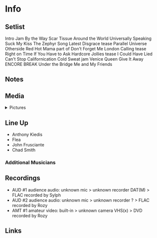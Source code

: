 # Info

## Setlist

Intro Jam
By the Way
Scar Tissue
Around the World
Universally Speaking
Suck My Kiss
The Zephyr Song
Latest Disgrace tease
Parallel Universe
Otherside
Red Hot Mama part of
Don't Forget Me
London Calling tease
Right on Time
If You Have to Ask
Hardcore Jollies tease
I Could Have Lied
Can't Stop
Californication
Cold Sweat jam
Venice Queen
Give It Away
ENCORE BREAK
Under the Bridge
Me and My Friends

## Notes

## Media 

<details>
  <summary>Pictures</summary>
  <!--<img alt="Setlist" title="Setlist" src="_.jpg" height="200" />
  <img alt="Ticket" title="Ticket" src="_.jpg" height="200" />
  <img alt="Flyer" title="Flyer" src="_.jpg" height="200" />
  <img alt="Clipping" title="Clipping" src="_.jpg" height="200" />-->
</details>

## Line Up

* Anthony Kiedis
* Flea
* John Frusciante
* Chad Smith

### Additional Musicians

## Recordings

* AUD #1 audience audio: unknown mic > unknown recorder DAT(M) > FLAC recorded by Sylph
* AUD #2 audience audio: unknown mic > unknown recorder ? > FLAC recorded by Rozy  
* AMT #1 amateur video: built-in > unknown camera VHS(x) > DVD recorded by Rozy

## Links